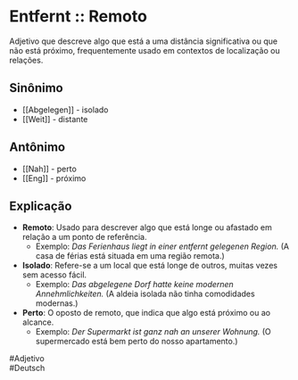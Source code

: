 # Entfernt :: Remoto
Adjetivo que descreve algo que está a uma distância significativa ou que não está próximo, frequentemente usado em contextos de localização ou relações.

## Sinônimo
- [[Abgelegen]] - isolado  
- [[Weit]] - distante  

## Antônimo
- [[Nah]] - perto  
- [[Eng]] - próximo  

## Explicação
- **Remoto**: Usado para descrever algo que está longe ou afastado em relação a um ponto de referência.
  - Exemplo: *Das Ferienhaus liegt in einer entfernt gelegenen Region.* (A casa de férias está situada em uma região remota.)
- **Isolado**: Refere-se a um local que está longe de outros, muitas vezes sem acesso fácil.
  - Exemplo: *Das abgelegene Dorf hatte keine modernen Annehmlichkeiten.* (A aldeia isolada não tinha comodidades modernas.)
- **Perto**: O oposto de remoto, que indica que algo está próximo ou ao alcance.
  - Exemplo: *Der Supermarkt ist ganz nah an unserer Wohnung.* (O supermercado está bem perto do nosso apartamento.)

#Adjetivo  
#Deutsch